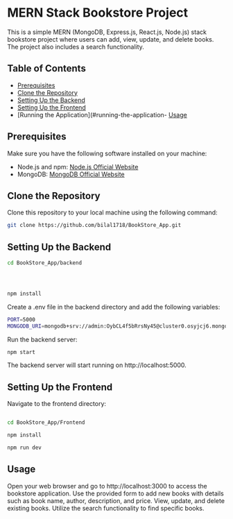 # MERN Stack Bookstore Project

This is a simple MERN (MongoDB, Express.js, React.js, Node.js) stack bookstore project where users can add, view, update, and delete books. The project also includes a search functionality.

## Table of Contents
- [Prerequisites](#prerequisites)
- [Clone the Repository](#clone-the-repository)
- [Setting Up the Backend](#setting-up-the-backend)
- [Setting Up the Frontend](#setting-up-the-frontend)
- [Running the Application](#running-the-application- [Usage](#usage)

## Prerequisites
Make sure you have the following software installed on your machine:

- Node.js and npm: [Node.js Official Website](https://nodejs.org/)
- MongoDB: [MongoDB Official Website](https://www.mongodb.com/)

## Clone the Repository
Clone this repository to your local machine using the following command:

```bash
git clone https://github.com/bilal1718/BookStore_App.git
```
## Setting Up the Backend
```bash
cd BookStore_App/backend





```
```bash
npm install
```
Create a .env file in the backend directory and add the following variables:

```bash
PORT=5000
MONGODB_URI=mongodb+srv://admin:OybCL4f5bRrsNy45@cluster0.osyjcj6.mongodb.net/Book-Store?retryWrites=true&w=majority

```
Run the backend server:
```bash
npm start


```
The backend server will start running on http://localhost:5000.

## Setting Up the Frontend


Navigate to the frontend directory:
```bash

cd BookStore_App/Frontend
```
```bash
npm install
```
```bash
npm run dev
```
## Usage











Open your web browser and go to http://localhost:3000 to access the bookstore application.
Use the provided form to add new books with details such as book name, author, description, and price.
View, update, and delete existing books.
Utilize the search functionality to find specific books.
